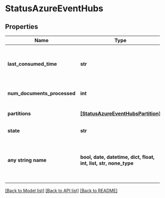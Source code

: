 # StatusAzureEventHubs


## Properties
Name | Type | Description | Notes
------------ | ------------- | ------------- | -------------
**last_consumed_time** | **str** | Time at which the last document was consumed | [optional] 
**num_documents_processed** | **int** | Number of documents consumed | [optional] 
**partitions** | [**[StatusAzureEventHubsPartition]**](StatusAzureEventHubsPartition.md) | Status info per partition | [optional] 
**state** | **str** | State of the source | [optional] 
**any string name** | **bool, date, datetime, dict, float, int, list, str, none_type** | any string name can be used but the value must be the correct type | [optional]

[[Back to Model list]](../README.md#documentation-for-models) [[Back to API list]](../README.md#documentation-for-api-endpoints) [[Back to README]](../README.md)


